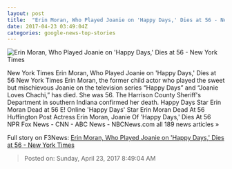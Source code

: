 ```yaml
---
layout: post
title:  "Erin Moran, Who Played Joanie on 'Happy Days,' Dies at 56 - New York Times"
date: 2017-04-23 03:49:04Z
categories: google-news-top-stories
---
```


![Erin Moran, Who Played Joanie on 'Happy Days,' Dies at 56 - New York Times](https://static01.nyt.com/images/2017/04/23/obituaries/23xp-moran/23xp-moran-facebookJumbo.jpg)

New York Times Erin Moran, Who Played Joanie on 'Happy Days,' Dies at 56 New York Times Erin Moran, the former child actor who played the sweet but mischievous Joanie on the television series “Happy Days” and “Joanie Loves Chachi,” has died. She was 56. The Harrison County Sheriff's Department in southern Indiana confirmed her death. Happy Days Star Erin Moran Dead at 56 E! Online 'Happy Days' Star Erin Moran Dead At 56 Huffington Post Actress Erin Moran, Joanie Of 'Happy Days,' Dies At 56 NPR Fox News - CNN - ABC News - NBCNews.com all 189 news articles »


Full story on F3News: [Erin Moran, Who Played Joanie on 'Happy Days,' Dies at 56 - New York Times](http://www.f3nws.com/n/YNhHSB)

> Posted on: Sunday, April 23, 2017 8:49:04 AM
